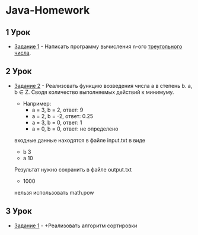 # Java-Homework

## 1 Урок

* [Задание 1](Homework01/Homework01.java) - Написать программу вычисления n-ого [треугольного числа](https://ru.wikipedia.org/wiki/%D0%A2%D1%80%D0%B5%D1%83%D0%B3%D0%BE%D0%BB%D1%8C%D0%BD%D0%BE%D0%B5_%D1%87%D0%B8%D1%81%D0%BB%D0%BE). 

## 2 Урок

* [Задание 2](Homework02/Homework02.java) - Реализовать функцию возведения числа а в степень b. a, b ∈ Z. Сводя количество выполняемых действий к минимуму. 

    * Например:
        * а = 3, b = 2, ответ: 9 
        * а = 2, b = -2, ответ: 0.25
        * а = 3, b = 0, ответ: 1
        * а = 0, b = 0, ответ: не определено

    входные данные находятся в файле input.txt в виде
    * b 3
    * a 10

    Результат нужно сохранить в файле output.txt
    * 1000

    нельзя использовать math.pow

## 3 Урок

* [Задание 1](Homework03/Homework03.java) - +Реализовать алгоритм сортировки 
